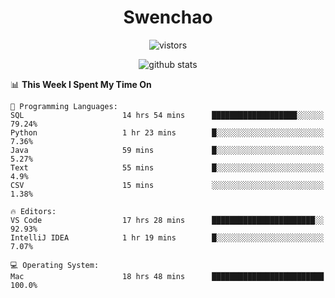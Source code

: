 <h1 align="center">Swenchao</h3>

<p align="center">
  <img src="https://visitor-badge.glitch.me/badge?page_id=Swenchao" alt="vistors" />
</p>

<p align="center">
  <img src="https://github-readme-stats.vercel.app/api?username=Swenchao&count_private=true&show_icons=true&theme=vue-dark&hide_title=true" alt="github stats" />
</p>

<!--START_SECTION:waka-->
📊 **This Week I Spent My Time On** 

```text
💬 Programming Languages: 
SQL                      14 hrs 54 mins      ███████████████████░░░░░░   79.24% 
Python                   1 hr 23 mins        █░░░░░░░░░░░░░░░░░░░░░░░░   7.36% 
Java                     59 mins             █░░░░░░░░░░░░░░░░░░░░░░░░   5.27% 
Text                     55 mins             █░░░░░░░░░░░░░░░░░░░░░░░░   4.9% 
CSV                      15 mins             ░░░░░░░░░░░░░░░░░░░░░░░░░   1.38%

🔥 Editors: 
VS Code                  17 hrs 28 mins      ███████████████████████░░   92.93% 
IntelliJ IDEA            1 hr 19 mins        █░░░░░░░░░░░░░░░░░░░░░░░░   7.07%

💻 Operating System: 
Mac                      18 hrs 48 mins      █████████████████████████   100.0%

```


<!--END_SECTION:waka-->
